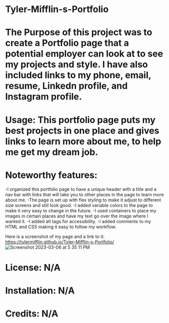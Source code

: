 # Tyler-Mifflin-s-Portfolio
# The Purpose of this project was to create a Portfolio page that a potential employer can look at to see my projects and style. I have also included links to my phone, email, resume, Linkedn profile, and Instagram profile.
# Usage: This portfolio page puts my best projects in one place and gives links to learn more about me, to help me get my dream job. 
# Noteworthy features: 
-I organized this portfolio page to have a unique header with a title and a nav bar with links that will take you to other places in the page to learn more about me. 
-The page is set up with flex styling to make it adjust to different size screens and still look good.
-I added variable colors to the page to make it very easy to change in the future.
-I used containers to place my images in certain places and have my text go over the image where I wanted it.
-I added alt tags for accessibility.
-I added comments to my HTML and CSS making it easy to follow my workflow.

Here is a screenshot of my page and a link to it: https://tylermifflin.github.io/Tyler-Mifflin-s-Portfolio/
![Screenshot 2023-03-06 at 5 35 11 PM](https://user-images.githubusercontent.com/123903709/223289014-7b6acb60-978e-48b6-8365-858cd49ce2c4.png)



# License: N/A
# Installation: N/A
# Credits: N/A


